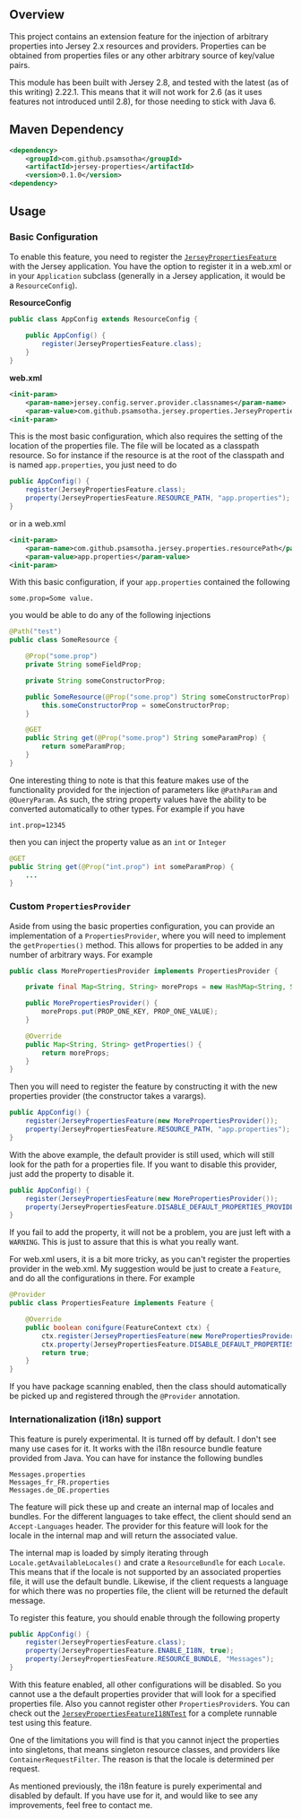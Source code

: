 ## Overview

This project contains an extension feature for the injection of arbitrary properties
into Jersey 2.x resources and providers. Properties can be obtained from
properties files or any other arbitrary source of key/value pairs.

This module has been built with Jersey 2.8, and tested with the latest (as
of this writing) 2.22.1. This means that it will not work for 2.6
(as it uses features not introduced until 2.8), for those needing to stick with Java 6.

## Maven Dependency 

```xml
<dependency>
    <groupId>com.github.psamsotha</groupId>
    <artifactId>jersey-properties</artifactId>
    <version>0.1.0</version>
<dependency>
```

## Usage

### Basic Configuration

To enable this feature, you need to register the [`JerseyPropertiesFeature`][1] with the 
Jersey application. You have the option to register it in a web.xml or in your 
`Application` subclass (generally in a Jersey application, it would be a 
`ResourceConfig`).

**ResourceConfig**

```java
public class AppConfig extends ResourceConfig {
    
    public AppConfig() {
        register(JerseyPropertiesFeature.class);
    }
}
```

**web.xml**

```xml
<init-param>
    <param-name>jersey.config.server.provider.classnames</param-name>
    <param-value>com.github.psamsotha.jersey.properties.JerseyPropertiesFeature</param-value>
<init-param>
```

This is the most basic configuration, which also requires the setting of the 
location of the properties file. The file will be located as a classpath resource.
So for instance if the resource is at the root of the classpath and is 
named `app.properties`, you just need to do

```java
public AppConfig() {
    register(JerseyPropertiesFeature.class);
    property(JerseyPropertiesFeature.RESOURCE_PATH, "app.properties");
}
```

or in a web.xml

```xml
<init-param>
    <param-name>com.github.psamsotha.jersey.properties.resourcePath</param-name>
    <param-value>app.properties</param-value>
<init-param>
```

With this basic configuration, if your `app.properties` contained the following

    some.prop=Some value.

you would be able to do any of the following injections

```java
@Path("test")
public class SomeResource {

    @Prop("some.prop")
    private String someFieldProp;

    private String someConstructorProp;

    public SomeResource(@Prop("some.prop") String someConstructorProp) {
        this.someConstructorProp = someConstructorProp;
    }

    @GET
    public String get(@Prop("some.prop") String someParamProp) {
        return someParamProp;
    }
}
```

One interesting thing to note is that this feature makes use of the functionality 
provided for the injection of parameters like `@PathParam` and `@QueryParam`.
As such, the string property values have the ability to be converted automatically
to other types. For example if you have

    int.prop=12345

then you can inject the property value as an `int` or `Integer`

```java
@GET
public String get(@Prop("int.prop") int someParamProp) {
    ...
}
```

### Custom `PropertiesProvider`

Aside from using the basic properties configuration, you can provide an 
implementation of a `PropertiesProvider`, where you will need to implement
the `getProperties()` method. This allows for properties to be added 
in any number of arbitrary ways. For example

```java
public class MorePropertiesProvider implements PropertiesProvider {

    private final Map<String, String> moreProps = new HashMap<String, String>();

    public MorePropertiesProvider() {
        moreProps.put(PROP_ONE_KEY, PROP_ONE_VALUE);
    }

    @Override
    public Map<String, String> getProperties() {
        return moreProps;
    }
}
```

Then you will need to register the feature by constructing it with the new 
properties provider (the constructor takes a varargs).

```java
public AppConfig() {
    register(JerseyPropertiesFeature(new MorePropertiesProvider());
    property(JerseyPropertiesFeature.RESOURCE_PATH, "app.properties");
}
```

With the above example, the default provider is still used, which will still 
look for the path for a properties file. If you want to disable this provider, 
just add the property to disable it.

```java
public AppConfig() {
    register(JerseyPropertiesFeature(new MorePropertiesProvider());
    property(JerseyPropertiesFeature.DISABLE_DEFAULT_PROPERTIES_PROVIDER, true);
}
```

If you fail to add the property, it will not be a problem, you are just left 
with a `WARNING`. This is just to assure that this is what you really want.

For web.xml users, it is a bit more tricky, as you can't register the properties
provider in the web.xml. My suggestion would be just to create a `Feature`, and
do all the configurations in there. For example

```java
@Provider
public class PropertiesFeature implements Feature {

    @Override
    public boolean conifgure(FeatureContext ctx) {
        ctx.register(JerseyPropertiesFeature(new MorePropertiesProvider());
        ctx.property(JerseyPropertiesFeature.DISABLE_DEFAULT_PROPERTIES_PROVIDER, true);
        return true;
    }
}
```

If you have package scanning enabled, then the class should automatically be
picked up and registered through the `@Provider` annotation. 

### Internationalization (i18n) support

This feature is purely experimental. It is turned off by default. 
I don't see many use cases for it. It works with the i18n resource bundle
feature provided from Java. You can have for instance the following bundles

    Messages.properties
    Messages_fr_FR.properties
    Messages.de_DE.properties

The feature will pick these up and create an internal map of locales and bundles.
For the different languages to take effect, the client should send an
`Accept-Languages` header. The provider for this feature will look for the locale
in the internal map and will return the associated value. 

The internal map is loaded by simply iterating through `Locale.getAvailableLocales()`
and crate a `ResourceBundle` for each `Locale`. This means that if the locale
is not supported by an associated properties file, it will use the default bundle.
Likewise, if the client requests a language for which there was no properties
file, the client will be returned the default message.

To register this feature, you should enable through the following property

```java
public AppConfig() {
    register(JerseyPropertiesFeature.class);
    property(JerseyPropertiesFeature.ENABLE_I18N, true);
    property(JerseyPropertiesFeature.RESOURCE_BUNDLE, "Messages");
}
```

With this feature enabled, all other configurations will be disabled. So you 
cannot use a the default properties provider that will look for a specified
properties file. Also you cannot register other `PropertiesProvider`s. 
You can check out the [`JerseyPropertiesFeatureI18NTest`][2] for a complete
runnable test using this feature.

One of the limitations you will find is that you cannot inject the properties
into singletons, that means singleton resource classes, and providers like
`ContainerRequestFilter`. The reason is that the locale is determined per request.

As mentioned previously, the i18n feature is purely experimental and disabled by default.
If you have use for it, and would like to see any improvements, feel free to 
contact me.

[1]: https://github.com/psamsotha/jersey-properties/blob/master/src/main/java/com/github/psamsotha/jersey/properties/JerseyPropertiesFeature.java

[2]: https://github.com/psamsotha/jersey-properties/blob/master/src/test/java/com/github/psamsotha/jersey/properties/JerseyPropertiesFeatureI18NTest.java